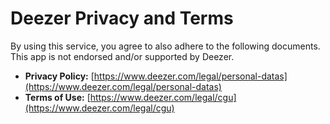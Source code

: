 # Deezer Privacy and Terms

By using this service, you agree to also adhere to the following documents. This app is not endorsed and/or supported by Deezer.

* **Privacy Policy:** [https://www.deezer.com/legal/personal-datas](https://www.deezer.com/legal/personal-datas)
* **Terms of Use:** [https://www.deezer.com/legal/cgu](https://www.deezer.com/legal/cgu)